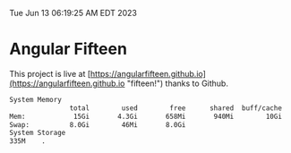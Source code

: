 Tue Jun 13 06:19:25 AM EDT 2023

# Angular Fifteen


This project is live at [https://angularfifteen.github.io](https://angularfifteen.github.io "fifteen!") thanks to Github.

```bash
System Memory
               total        used        free      shared  buff/cache   available
Mem:            15Gi       4.3Gi       658Mi       940Mi        10Gi       9.7Gi
Swap:          8.0Gi        46Mi       8.0Gi
System Storage
335M	.
```
